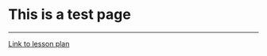 # This is a test page
___________
[Link to lesson plan](https://cyberpatriot.stacyclements.com/lesson.html)
